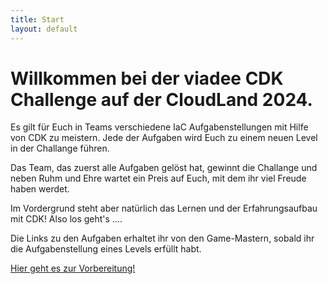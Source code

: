 ```yaml
---
title: Start
layout: default
---
```


# Willkommen bei der viadee CDK Challenge auf der CloudLand 2024.

Es gilt für Euch in Teams verschiedene IaC Aufgabenstellungen mit Hilfe von CDK zu meistern.
Jede der Aufgaben wird Euch zu einem neuen Level in der Challange führen.

Das Team, das zuerst alle Aufgaben gelöst hat, gewinnt die Challange und neben Ruhm und Ehre
wartet ein Preis auf Euch, mit dem ihr viel Freude haben werdet.

Im Vordergrund steht aber natürlich das Lernen und der Erfahrungsaufbau mit CDK!
Also los geht's ....

Die Links zu den Aufgaben erhaltet ihr von den Game-Mastern, sobald ihr die Aufgabenstellung eines Levels erfüllt habt.

[Hier geht es zur Vorbereitung!](vorbereitung)
